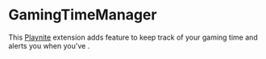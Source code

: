 # GamingTimeManager
This [Playnite](https://playnite.link) extension adds feature to keep track of your gaming time and alerts you when you've .